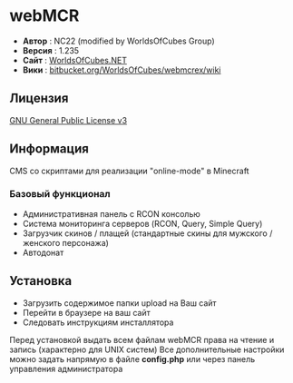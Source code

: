 # webMCR

 - **Автор** : NC22 (modified by WorldsOfCubes Group)
 - **Версия** : 1.235
 - **Сайт** : [WorldsOfCubes.NET](http://WorldsOfCubes.NET)
 - **Вики** : [bitbucket.org/WorldsOfCubes/webmcrex/wiki](http://bitbucket.org/WorldsOfCubes/webmcrex/wiki)

## Лицензия 

 [GNU General Public License v3](http://www.gnu.org/licenses/gpl.html)

## Информация

 CMS со скриптами для реализации "online-mode" в Minecraft

### Базовый функционал

 - Административная панель с RCON консолью
 - Система мониторинга серверов (RCON, Query, Simple Query)
 - Загрузчик скинов / плащей (стандартные скины для мужского / женского персонажа)
 - Автодонат

## Установка

 - Загрузить содержимое папки upload на Ваш сайт
 - Перейти в браузере на ваш сайт
 - Следовать инструкциям инсталлятора

Перед установкой выдать всем файлам webMCR права на чтение и запись (характерно для UNIX систем)
Все дополнительные настройки можно задать напрямую в файле **config.php** или через панель управления администратора
